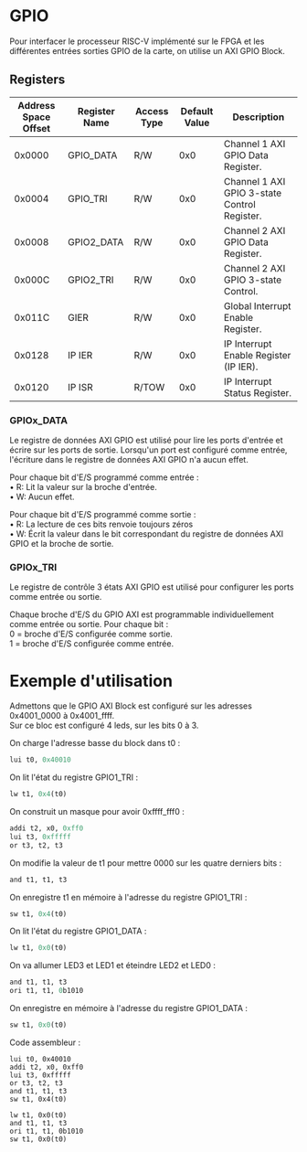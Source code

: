 # GPIO

Pour interfacer le processeur RISC-V implémenté sur le FPGA et les différentes entrées sorties GPIO de la carte, on utilise un AXI GPIO Block.

## Registers

|Address Space Offset |Register Name|Access Type|Default Value |Description|
|-|-|-|-|-|
|0x0000 |GPIO_DATA| R/W |0x0| Channel 1 AXI GPIO Data Register.|
|0x0004 |GPIO_TRI| R/W |0x0| Channel 1 AXI GPIO 3-state Control Register.|
|0x0008 |GPIO2_DATA| R/W |0x0| Channel 2 AXI GPIO Data Register.|
|0x000C |GPIO2_TRI| R/W |0x0| Channel 2 AXI GPIO 3-state Control.|
|0x011C |GIER | R/W |0x0| Global Interrupt Enable Register.|
|0x0128 |IP IER | R/W |0x0| IP Interrupt Enable Register (IP IER).|
|0x0120 |IP ISR | R/TOW | 0x0| IP Interrupt Status Register.|

### GPIOx_DATA

Le registre de données AXI GPIO est utilisé pour lire les ports d'entrée et écrire sur les ports de sortie. Lorsqu'un port est configuré comme entrée, l'écriture dans le registre de données AXI GPIO n'a aucun effet.  

Pour chaque bit d'E/S programmé comme entrée :  
• R: Lit la valeur sur la broche d'entrée.  
• W: Aucun effet.  

Pour chaque bit d'E/S programmé comme sortie :  
• R: La lecture de ces bits renvoie toujours zéros  
• W: Écrit la valeur dans le bit correspondant du registre de données AXI GPIO et la broche de sortie.  

### GPIOx_TRI

Le registre de contrôle 3 états AXI GPIO est utilisé pour configurer les ports comme entrée ou sortie.   

Chaque broche d'E/S du GPIO AXI est programmable individuellement comme entrée ou sortie.
Pour chaque bit :  
0 = broche d'E/S configurée comme sortie.  
1 = broche d'E/S configurée comme entrée.  

# Exemple d'utilisation

Admettons que le GPIO AXI Block est configuré sur les adresses 0x4001_0000 à 0x4001_ffff.  
Sur ce bloc est configuré 4 leds, sur les bits 0 à 3.

On charge l'adresse basse du block dans t0 :
```r
lui t0, 0x40010
```

On lit l'état du registre GPIO1_TRI : 
```r
lw t1, 0x4(t0)
```

On construit un masque pour avoir 0xffff_fff0 :
```r
addi t2, x0, 0xff0
lui t3, 0xfffff
or t3, t2, t3
```

On modifie la valeur de t1 pour mettre 0000 sur les quatre derniers bits :
```r
and t1, t1, t3
```

On enregistre t1 en mémoire à l'adresse du registre GPIO1_TRI :
```r
sw t1, 0x4(t0)
```

On lit l'état du registre GPIO1_DATA :
```r
lw t1, 0x0(t0)
```

On va allumer LED3 et LED1 et éteindre LED2 et LED0 :
```r
and t1, t1, t3
ori t1, t1, 0b1010
```

On enregistre en mémoire à l'adresse du registre GPIO1_DATA :
```r
sw t1, 0x0(t0)
```

Code assembleur :
```
lui t0, 0x40010
addi t2, x0, 0xff0
lui t3, 0xfffff
or t3, t2, t3
and t1, t1, t3
sw t1, 0x4(t0)

lw t1, 0x0(t0)
and t1, t1, t3
ori t1, t1, 0b1010
sw t1, 0x0(t0)
```







